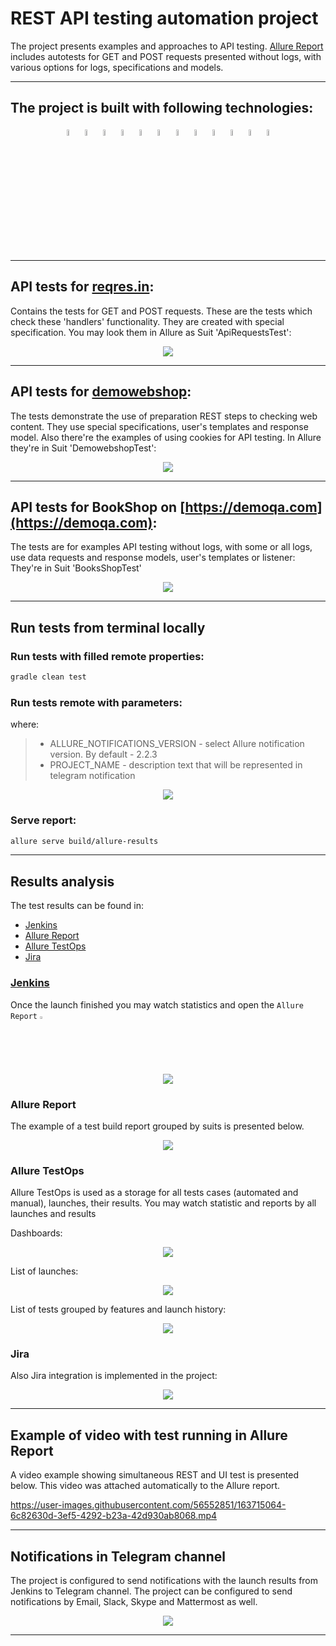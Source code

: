 # REST API testing automation project

The project presents examples and approaches to API testing.
[Allure Report](#allure-report) includes autotests for GET and POST requests presented without logs, with various options for logs, specifications and models.
___

## The project is built with following technologies:

<p  align="center">
<img width="5%" title="IntelliJ IDEA" src="img/logo/IDEA-logo.svg">
<img width="5%" title="Java" src="img/logo/java-logo.svg">
<img width="5%" title="Selenide" src="img/logo/selenide-logo.svg">
<img width="5%" title="Selenoid" src="img/logo/selenoid-logo.svg">
<img width="5%" title="Gradle" src="img/logo/gradle-logo.svg ">
<img width="5%" title="JUnit5" src="img/logo/junit5-logo.svg">
<img width="5%" title="Allure Report" src="img/logo/allure-Report-logo.svg">
<img width="5%" title="Allure TestOps" src="img/logo/allure-ee-logo.svg">
<img width="5%" title="Github" src="img/logo/git-logo.svg">
<img width="5%" title="Jenkins" src="img/logo/jenkins-logo.svg">
<img width="5%" title="Jira" src="img/logo/jira-logo.svg">
<img width="5%" title="Telegram" src="img/logo/Telegram.svg">
</p>

___

## API tests for [reqres.in](https://reqres.in/):

Contains the tests for GET and POST requests. These are the tests which check these 'handlers' functionality. They are created with special specification.
You may look them in Allure as Suit 'ApiRequestsTest':

<p align="center">
  <img src="img/screenshots/allureRequresTest.png">
</p>

___

## API tests for [demowebshop](http://demowebshop.tricentis.com):

The tests demonstrate the use of preparation REST steps to checking web content. They use special specifications, user's templates and response model. Also there're the examples of using cookies for API testing.
In Allure they're in Suit 'DemowebshopTest':

<p align="center">
  <img src="img/screenshots/allureDemoWebshopTest.png">
</p>

___

## API tests for BookShop on [https://demoqa.com](https://demoqa.com):

The tests are for examples API testing without logs, with some or all logs, use data requests and response models, user's templates or listener:
They're in Suit 'BooksShopTest'

<p align="center">
  <img src="img/screenshots/allureBookShopTest.png">
</p>

___

## Run tests from terminal locally

### Run tests with filled remote properties:

```bash
gradle clean test
```

### Run tests remote with parameters:

where:
> + ALLURE_NOTIFICATIONS_VERSION - select Allure notification version. By default - 2.2.3
> + PROJECT_NAME - description text that will be represented in telegram notification

<p align="center">
  <img src="img/screenshots/jenkinsBuildWithParameters.png">
</p>

### Serve report:

```bash
allure serve build/allure-results
```

___

## Results analysis

The test results can be found in:
+ [Jenkins](#jenkins)
+ [Allure Report](#allure-report)
+ [Allure TestOps](#allure-testOps)
+ [Jira](#jira)

### [Jenkins](https://jenkins.autotests.cloud/job/09-roman-che-rest-api-tests/)

Once the launch finished you may watch statistics and open the `Allure Report` <img width="2%" title="Allure Report" src="img/logo/Allure_Report_icon.svg">

<p align="center">
  <img src="img/screenshots/jenkinsBuildProjectDashboard.png">
</p>

### Allure Report

The example of a test build report grouped by suits is presented below.

<p align="center">
  <img src="img/screenshots/allureResults.png">
</p>

### Allure TestOps

Allure TestOps is used as a storage for all tests cases (automated and manual), launches, their results. You may watch statistic and reports by all launches and results

Dashboards:

<p align="center">
  <img src="img/screenshots/allureTestOpsDashboardOverview.png">
</p>

List of launches:

<p align="center">
  <img src="img/screenshots/allureTestOpsListOfLaunches.png">
</p>

List of tests grouped by features and launch history:

<p align="center">
  <img src="img/screenshots/ListOfTestsGroupedByLaunchHistory.png">
</p>

### Jira

Also Jira integration is implemented in the project:

<p align="center">
  <img src="img/screenshots/jiraIssueExport.png">
</p>

___

## Example of video with test running in Allure Report

A video example showing simultaneous REST and UI test is presented below. This video was attached automatically to the Allure report.


https://user-images.githubusercontent.com/56552851/163715064-6c82630d-3ef5-4292-b23a-42d930ab8068.mp4


___

## Notifications in Telegram channel

The project is configured to send notifications with the launch results from Jenkins to Telegram channel. 
The project can be configured to send notifications by Email, Slack, Skype and Mattermost as well.

<p align="center">
  <img src="img/screenshots/telegramBotResponse.png">
</p>

___
